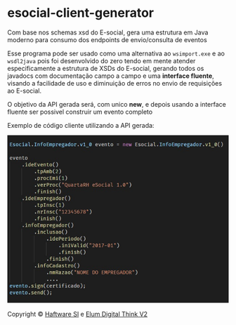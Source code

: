 # esocial-client-generator
Com base nos schemas xsd do E-social, gera uma estrutura em Java moderno para consumo dos endpoints de envio/consulta de eventos

Esse programa pode ser usado como uma alternativa ao `wsimport.exe` e ao `wsdl2java` pois foi desenvolvido do zero tendo em mente atender 
especificamente a estrutura de XSDs do E-social, gerando todos os javadocs com documentação campo a campo e uma **interface fluente**, visando a 
facilidade de uso e diminuição de erros no envio de requisições ao E-social.

O objetivo da API gerada será, com unico **new**, e depois usando a interface fluente ser possivel construir um evento completo

Exemplo de código cliente utilizando a API gerada:

![Uso](ideia.jpeg "Exemplo")


Copyright © [Haftware SI](https://haftware.com.br/) e [Elum Digital Think V2](https://www.linkedin.com/company/elum-digital-think/about/)
